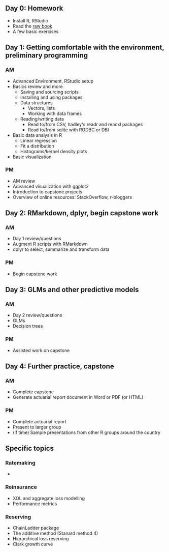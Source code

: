 ## Day 0: Homework

* Install R, RStudio
* Read the [raw book](http://pirategrunt.com/raw_book/)
* A few basic exercises

## Day 1: Getting comfortable with the environment, preliminary programming

### AM

* Advanced Environment, RStudio setup
* Basics review and more
  * Saving and sourcing scripts
  * Installing and using packages
  * Data structures
    * Vectors, lists
    * Working with data frames
  * Reading/writing data
    * Read to/from CSV, hadley's readr and readxl packages
    * Read to/from sqlite with RODBC or DBI
* Basic data analysis in R
  * Linear regression
  * Fit a distribution
  * Histograms/kernel density plots
* Basic visualization

### PM

* AM review
* Advanced visualization with ggplot2
* Introduction to capstone projects
* Overview of online resources: StackOverflow, r-bloggers

## Day 2: RMarkdown, dplyr, begin capstone work

### AM

* Day 1 review/questions
* Augment R scripts with RMarkdown
* dplyr to select, summarize and transform data

### PM

* Begin capstone work

## Day 3: GLMs and other predictive models

### AM

* Day 2 review/questions
* GLMs
* Decision trees

### PM

* Assisted work on capstone

## Day 4: Further practice, capstone

### AM

* Complete capstone
* Generate actuarial report document in Word or PDF (or HTML)

### PM

* Complete actuarial report
* Present to larger group
* (if time) Sample presentations from other R groups around the country

## Specific topics

### Ratemaking
*

### Reinsurance
* XOL and aggregate loss modelling
* Performance metrics

### Reserving

* ChainLadder package
* The additive method (Stanard method 4)
* Hierarchical loss reserving
* Clark growth curve
